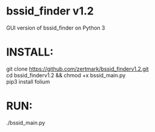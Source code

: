 # bssid_finder  v1.2
GUI version of bssid_finder on Python 3                     
# INSTALL:                            
git clone https://github.com/zertmark/bssid_finderv1.2.git                     
cd bssid_finderv1.2 && chmod +x bssid_main.py           
pip3 install folium                   
# RUN:                           
./bssid_main.py                              
